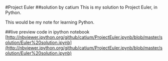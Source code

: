 #Project Euler 
##solution by catium
This is my solution to Project Euler, in Python.

This would be my note for learning Python.

##live preview
code in ipython notebook
[http://nbviewer.ipython.org/github/catium/ProjectEuler.ipynb/blob/master/solution/Euler%20solution.ipynb](http://nbviewer.ipython.org/github/catium/ProjectEuler.ipynb/blob/master/solution/Euler%20solution.ipynb)


